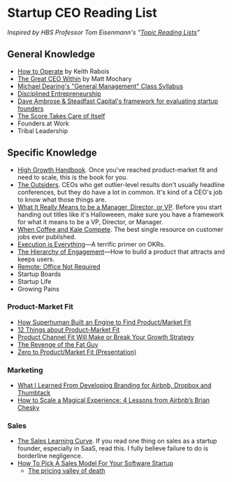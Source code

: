 # Startup CEO Reading List
*Inspired by HBS Professor Tom Eisenmann's "[Topic Reading Lists](http://platformsandnetworks.blogspot.com)"*

## General Knowledge
* [How to Operate](https://genius.com/Keith-rabois-lecture-14-how-to-operate-annotated) by Keith Rabois
* [The Great CEO Within](https://docs.google.com/document/d/1ZJZbv4J6FZ8Dnb0JuMhJxTnwl-dwqx5xl0s65DE3wO8/edit#heading=h.pdmqf3646hgt) by Matt Mochary
* [Michael Dearing's "General Management" Class Syllabus](https://docs.google.com/document/d/12urC2W5rjN4mCbKCB3SL_gCcfJBYqn0qqdQMOHDCg9M/edit)
* [Disciplined Entrepreneurship](https://www.amazon.com/Disciplined-Entrepreneurship-Steps-Successful-Startup-ebook/dp/B00DQ97TWO/)
* [Dave Ambrose & Steadfast Capital's framework for evaluating startup founders](https://twitter.com/daveambrose/status/864476831306719232)
* [The Score Takes Care of Itself](https://www.amazon.com/Score-Takes-Care-Itself-Philosophy-ebook/dp/B002G54Y04/)
* Founders at Work
* Tribal Leadership

## Specific Knowledge
* [High Growth Handbook](https://www.amazon.com/High-Growth-Handbook-Elad-Gil-ebook/dp/B07DRPGGQ7/). Once you've reached product-market fit and need to scale, this is the book for you. 
* [The Outsiders](https://www.amazon.com/Outsiders-Unconventional-Radically-Rational-Blueprint-ebook/dp/B009G1T74O/). CEOs who get outlier-level results don't usually headline conferences, but they do have a lot in common. It's kind of a CEO's job to know what those things are.
* [What It Really Means to be a Manager, Director, or VP](https://kellblog.com/2015/03/08/career-development-what-it-really-means-to-be-a-manager-director-or-vp/). Before you start handing out titles like it's Halloweeen, make sure you have a framework for what it means to be a VP, Director, or Manager.
* [When Coffee and Kale Compete](https://www.amazon.com/When-Coffee-Kale-Compete-products-ebook/dp/B07C7HH662). The best single resource on customer jobs ever published. 
* [Execution is Everything](https://25iq.com/2018/10/28/execution-is-everything/)—A terrific primer on OKRs. 
* [The Hierarchy of Engagement](https://medium.com/@sarahtavel/the-hierarchy-of-engagement-5803bf4e6cfa)—How to build a product that attracts and keeps users. 
* [Remote: Office Not Required](https://www.amazon.com/Remote-Office-Required-Jason-Fried/dp/0804137501)
* Startup Boards
* Startup Life
* Growing Pains

### Product-Market Fit
* [How Superhuman Built an Engine to Find Product/Market Fit](https://firstround.com/review/how-superhuman-built-an-engine-to-find-product-market-fit/)
* [12 Things about Product-Market Fit](https://a16z.com/2017/02/18/12-things-about-product-market-fit/)
* [Product Channel Fit Will Make or Break Your Growth Strategy](https://brianbalfour.com/essays/product-channel-fit-for-growth)
* [The Revenge of the Fat Guy](http://blog.pmarca.com/2010/03/20/the-revenge-of-the-fat-guy/)
* [Zero to Product/Market Fit (Presentation)](https://andrewchen.co/zero-to-productmarket-fit-presentation/)

### Marketing
* [What I Learned From Developing Branding for Airbnb, Dropbox and Thumbtack](https://firstround.com/review/what-i-learned-from-developing-branding-for-airbnb-dropbox-and-thumbtack/)
* [How to Scale a Magical Experience: 4 Lessons from Airbnb’s Brian Chesky](https://medium.com/@reidhoffman/how-to-scale-a-magical-experience-4-lessons-from-airbnbs-brian-chesky-eca0a182f3e3)


### Sales
* [The Sales Learning Curve](https://hbr.org/2006/07/the-sales-learning-curve). If you read one thing on sales as a startup founder, especially in SaaS, read this. I fully believe failure to do is borderline negligence. 
* [How To Pick A Sales Model For Your Software Startup](https://mattermark.com/pick-sales-model-software-startup/)
  * [The pricing valley of death](https://davidjaxon.wordpress.com/2014/12/18/the-pricing-valley-of-death/)
